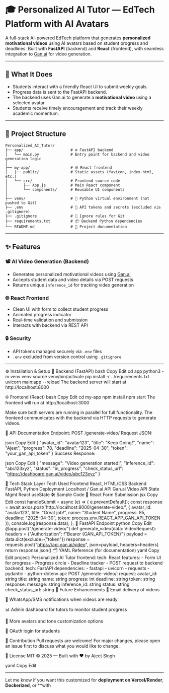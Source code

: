 # 🎓 Personalized AI Tutor — EdTech Platform with AI Avatars

A full-stack AI-powered EdTech platform that generates **personalized motivational videos** using AI avatars based on student progress and deadlines. Built with **FastAPI** (backend) and **React** (frontend), with seamless integration to [Gan.ai](https://gan.ai) for video generation.

---

## 🧠 What It Does

- Students interact with a friendly React UI to submit weekly goals.
- Progress data is sent to the FastAPI backend.
- The backend uses Gan.ai to generate a **motivational video** using a selected avatar.
- Students receive timely encouragement and track their weekly academic momentum.

---

## 📁 Project Structure

```
Personalized_AI_Tutor/
├── app/                     # ⚙️ FastAPI backend
│   └── main.py              # Entry point for backend and video generation logic
│
├── my-app/                  # 🌐 React frontend
│   ├── public/              # Static assets (favicon, index.html, etc.)
│   └── src/                 # Frontend source code
│       ├── App.js           # Main React component
│       └── components/      # Reusable UI components
│
├── venv/                    # 🐍 Python virtual environment (not pushed to Git)
├── .env                     # 🔐 API tokens and secrets (excluded via .gitignore)
├── .gitignore               # 🚫 Ignore rules for Git
├── requirements.txt         # 📦 Backend Python dependencies
└── README.md                # 📖 Project documentation
```

---

## ✨ Features

### 📽 AI Video Generation (Backend)
- Generates personalized motivational videos using [Gan.ai](https://gan.ai)
- Accepts student data and video details via POST requests
- Returns unique `inference_id` for tracking video generation

### 🌐 React Frontend
- Clean UI with form to collect student progress
- Animated progress indicator
- Real-time validation and submission
- Interacts with backend via REST API

### 🔒 Security
- API tokens managed securely via `.env` files
- `.env` excluded from version control using `.gitignore`

---

⚙️ Installation & Setup
🐍 Backend (FastAPI)
bash
Copy
Edit
cd app
python3 -m venv venv
source venv/bin/activate
pip install -r ../requirements.txt
uvicorn main:app --reload
The backend server will start at http://localhost:8000

🌐 Frontend (React)
bash
Copy
Edit
cd my-app
npm install
npm start
The frontend will run at http://localhost:3000

Make sure both servers are running in parallel for full functionality. The frontend communicates with the backend via HTTP requests to generate videos.

📡 API Documentation
Endpoint: POST /generate-video/
Request JSON:

json
Copy
Edit
{
  "avatar_id": "avatar123",
  "title": "Keep Going!",
  "name": "Ajeet",
  "progress": 78,
  "deadline": "2025-04-30",
  "token": "your_gan_api_token"
}
Success Response:

json
Copy
Edit
{
  "message": "Video generation started!",
  "inference_id": "abc123xyz",
  "status": "in_progress",
  "check_status_url": "https://dashboard.gan.ai/video/abc123xyz"
}

🔧 Tech Stack
Layer	Tech Used
Frontend	React, HTML/CSS
Backend	FastAPI, Python
Deployment	Localhost / Gan.ai
API	Gan.ai Video API
State Mgmt	React useState
🛠 Sample Code
🔁 React Form Submission
jsx
Copy
Edit
const handleSubmit = async (e) => {
  e.preventDefault();
  const response = await axios.post('http://localhost:8000/generate-video/', {
    avatar_id: "avatar123",
    title: "Great job!",
    name: "Student Name",
    progress: 85,
    deadline: "2025-04-30",
    token: process.env.REACT_APP_GAN_API_TOKEN
  });
  console.log(response.data);
};
🔗 FastAPI Endpoint
python
Copy
Edit
@app.post("/generate-video/")
def generate_video(data: VideoRequest):
    headers = {"Authorization": f"Bearer {GAN_API_TOKEN}"}
    payload = data.dict(exclude={"token"})
    response = requests.post("https://api.gan.ai/video", json=payload, headers=headers)
    return response.json()
🗂 YAML Reference (for documentation)
yaml
Copy
Edit
project: Personalized AI Tutor
frontend:
  tech: React
  features:
    - Form UI for progress
    - Progress circle
    - Deadline tracker
    - POST request to backend
backend:
  tech: FastAPI
  dependencies:
    - fastapi
    - uvicorn
    - requests
    - pydantic
    - python-dotenv
api:
  POST /generate-video/:
    request:
      avatar_id: string
      title: string
      name: string
      progress: int
      deadline: string
      token: string
    response:
      message: string
      inference_id: string
      status: string
      check_status_url: string
🔮 Future Enhancements
📧 Email delivery of videos

📲 WhatsApp/SMS notifications when videos are ready

📊 Admin dashboard for tutors to monitor student progress

🧠 More avatars and tone customization options

🔐 OAuth login for students

🙌 Contribution
Pull requests are welcome! For major changes, please open an issue first to discuss what you would like to change.

📜 License
MIT © 2025 — Built with ❤️ by Ajeet Singh

yaml
Copy
Edit

---

Let me know if you want this customized for **deployment on Vercel/Render**, **Dockerized**, or **with

